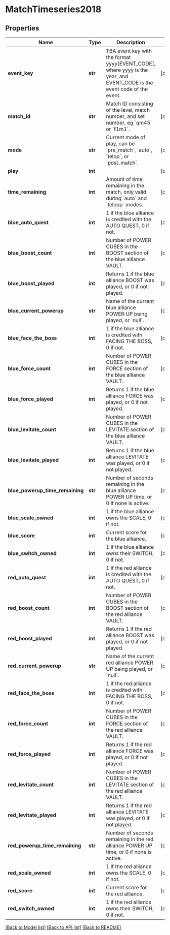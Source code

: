 # MatchTimeseries2018

## Properties
Name | Type | Description | Notes
------------ | ------------- | ------------- | -------------
**event_key** | **str** | TBA event key with the format yyyy[EVENT_CODE], where yyyy is the year, and EVENT_CODE is the event code of the event. | [optional] 
**match_id** | **str** | Match ID consisting of the level, match number, and set number, eg &#x60;qm45&#x60; or &#x60;f1m1&#x60;. | [optional] 
**mode** | **str** | Current mode of play, can be &#x60;pre_match&#x60;, &#x60;auto&#x60;, &#x60;telop&#x60;, or &#x60;post_match&#x60;. | [optional] 
**play** | **int** |  | [optional] 
**time_remaining** | **int** | Amount of time remaining in the match, only valid during &#x60;auto&#x60; and &#x60;teleop&#x60; modes. | [optional] 
**blue_auto_quest** | **int** | 1 if the blue alliance is credited with the AUTO QUEST, 0 if not. | [optional] 
**blue_boost_count** | **int** | Number of POWER CUBES in the BOOST section of the blue alliance VAULT. | [optional] 
**blue_boost_played** | **int** | Returns 1 if the blue alliance BOOST was played, or 0 if not played. | [optional] 
**blue_current_powerup** | **str** | Name of the current blue alliance POWER UP being played, or &#x60;null&#x60;. | [optional] 
**blue_face_the_boss** | **int** | 1 if the blue alliance is credited with FACING THE BOSS, 0 if not. | [optional] 
**blue_force_count** | **int** | Number of POWER CUBES in the FORCE section of the blue alliance VAULT. | [optional] 
**blue_force_played** | **int** | Returns 1 if the blue alliance FORCE was played, or 0 if not played. | [optional] 
**blue_levitate_count** | **int** | Number of POWER CUBES in the LEVITATE section of the blue alliance VAULT. | [optional] 
**blue_levitate_played** | **int** | Returns 1 if the blue alliance LEVITATE was played, or 0 if not played. | [optional] 
**blue_powerup_time_remaining** | **str** | Number of seconds remaining in the blue alliance POWER UP time, or 0 if none is active. | [optional] 
**blue_scale_owned** | **int** | 1 if the blue alliance owns the SCALE, 0 if not. | [optional] 
**blue_score** | **int** | Current score for the blue alliance. | [optional] 
**blue_switch_owned** | **int** | 1 if the blue alliance owns their SWITCH, 0 if not. | [optional] 
**red_auto_quest** | **int** | 1 if the red alliance is credited with the AUTO QUEST, 0 if not. | [optional] 
**red_boost_count** | **int** | Number of POWER CUBES in the BOOST section of the red alliance VAULT. | [optional] 
**red_boost_played** | **int** | Returns 1 if the red alliance BOOST was played, or 0 if not played. | [optional] 
**red_current_powerup** | **str** | Name of the current red alliance POWER UP being played, or &#x60;null&#x60;. | [optional] 
**red_face_the_boss** | **int** | 1 if the red alliance is credited with FACING THE BOSS, 0 if not. | [optional] 
**red_force_count** | **int** | Number of POWER CUBES in the FORCE section of the red alliance VAULT. | [optional] 
**red_force_played** | **int** | Returns 1 if the red alliance FORCE was played, or 0 if not played. | [optional] 
**red_levitate_count** | **int** | Number of POWER CUBES in the LEVITATE section of the red alliance VAULT. | [optional] 
**red_levitate_played** | **int** | Returns 1 if the red alliance LEVITATE was played, or 0 if not played. | [optional] 
**red_powerup_time_remaining** | **str** | Number of seconds remaining in the red alliance POWER UP time, or 0 if none is active. | [optional] 
**red_scale_owned** | **int** | 1 if the red alliance owns the SCALE, 0 if not. | [optional] 
**red_score** | **int** | Current score for the red alliance. | [optional] 
**red_switch_owned** | **int** | 1 if the red alliance owns their SWITCH, 0 if not. | [optional] 

[[Back to Model list]](../README.md#documentation-for-models) [[Back to API list]](../README.md#documentation-for-api-endpoints) [[Back to README]](../README.md)


